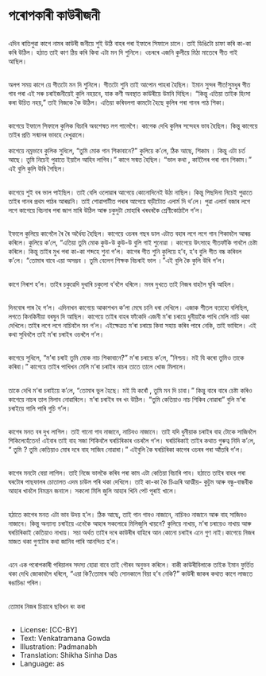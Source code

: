 # পৰোপকাৰী কাউৰীজনী

##
এদিন ৰাতিপুৱা কাগে নামৰ কাউৰী জনীয়ে শুই উঠি বাহৰ পৰা ইফালে সিফালে চালে। তাই ডিঙিটো চাফা কৰি কা-কা কৰি উঠিল। হঠাত তাই কাণ ঠিয় কৰি কিবা এটা মন দি শুনিলে। ওচৰৰে এজনি কুলীয়ে মিঠা মাতেৰে গীত গাই আছিল। 

##
অলপ সময় কাগে য়ে গীতটো মন দি শুনিলে। গীতটো শুনি তাই আপোন পাহৰা হৈছিল। ইমান সুন্দৰ গীত!সুমধুৰ গীত গাব পৰা এই সৰু চৰাইজনীয়েই কুলি নহয়নে, যাক কণী অবস্থাত কাউৰীয়ে উমনি দিছিল। “কিন্তু এতিয়া তাইক হিংসা কৰা উচিত নহয়,” তাই নিজকে কৈ উঠিল। এতিয়া কৰিবলগা কামটো হৈছে কুলিৰ পৰা গানৰ পাঠ শিকা।  

##
কাগেয়ে ইফালে সিফালে কুলিক বিচাৰি অবশেষত লগ পালেগৈ। কাগেক দেখি কুলিৰ সন্দেহৰ ভাব হৈছিল। কিন্তু কাগেয়ে তাইৰ প্রতি সন্মানৰ ভাবহে দেখুৱালে। 

কাগেয়ে নম্রভাবে কুলিক সুধিলে, “তুমি মোক গান শিকাবানে?” কুলিয়ে ক’লে, ঠিক আছে, শিকাম । কিন্তু এটা চর্ত আছে। তুমি নিচেই পুৱাতে ইয়ালৈ আহিব লাগিব।” কাগে সন্মত হৈছিল। “ভাল কথা , কাইলৈৰ পৰা গান শিকাম।” এই বুলি কুলি উৰি গৈছিল। 

##
কাগেয়ে শুই বৰ ভাল পাইছিল। তাই বেলি ওলোৱাৰ আগেয়ে কোনোদিনেই উঠা নাছিল। কিন্তু পিছদিনা নিচেই পুৱাতে তাইৰ গানৰ প্রথম পাঠৰ আৰম্ভনি। তাই শোৱাপাটীত পৰাৰ আগেয়ে ঘড়ীটোত এলার্ম দি থ’লে। পুৱা এলার্ম বজাৰ লগে লগে কাগেয়ে বিচনাৰ পৰা জাপ মাৰি উঠিল আৰু চকুদুটা মোহাৰি খৰধৰকৈ শ্রেণীকোঠালৈ গ’ল। 

##
ইফালে কুলিয়ে কাগেলৈ ৰৈ ৰৈ অর্ধৈয্য হৈছিল। কাগেয়ে ওচৰৰ গছৰ ডাল এটাত বহাৰ লগে লগে গান শিকাবলৈ আৰম্ভ কৰিলে। কুলিয়ে ক’লে, “এতিয়া তুমি মোক কুউ-উ কুউ-উ বুলি গাই শুনোৱা । কাগেয়ে উৎসাহে গীতফাঁকি গাবলৈ চেষ্টা কৰিলে। কিন্তু তাইৰ মুখ পৰা কা-কা শব্দহে শুনা গ’ল। কাগেৰ গীত শুনি কুলিয়ে হ’ব, হ’ব বুলি গীত বন্ধ কৰিবল ক’লে। “তোমাৰ বাবে এয়া অসম্ভব । তুমি বেলেগ শিক্ষক বিচৰাই ভাল ।”এই বুলি কৈ কুলি উৰি গ’ল। 

##
কাগে নিৰাশ হ’ল। তাইৰ চকুৱেদি দুধাৰি চকুলো ব’বলৈ ধৰিলে। মনৰ দুখতে তাই নিজৰ বাহলৈ ঘূৰি আহিল। 

##
দিনবোৰ পাৰ হৈ গ’ল। এদিনাখন কাগেয়ে আকাশখন ক’লা মেঘে চানি ধৰা দেখিলে। এজাক শীতল বতাহো বলিছিল, লগতে কিনকিনীয়া বৰষুন দি আছিল। কাগেয়ে তাইৰ বাহৰ ফাঁকেদি এজনী ম’ৰা চৰায়ে ধুনীয়াকৈ পাখি মেলি নাচি থকা দেখিলে।তাইৰ লগে লগে নাচিবলৈ মন গ’ল। এইক্ষেত্রত ম’ৰা চৰায়ে কিবা সহায় কৰিব পাৰে নেকি, তাই ভাবিলে। এই কথা সুধিবলৈ তাই ম’ৰা চৰাইৰ ওচৰলৈ গ’ল। 

##
কাগেয়ে সুধিলে, “ম’ৰা চৰাই তুমি মোক নাচ শিকাবানে?” ম’ৰা চৰায়ে ক’লে, ”নিশ্চয়। মই যি কৰো তুমিও তাকে কৰিবা।” কাগেয়ে তাইৰ পাখিখন মেলি ম’ৰা চৰাইৰ নাচৰ তাতে তালে খোজ মিলালে। 

##
তাকে দেখি ম’ৰা চৰাইয়ে ক’লে, “তোমাৰ ভুল হৈছে। মই যি কৰোঁ , তুমি মন দি চাবা।” কিন্তু বাৰে বাৰে চেষ্টা কৰিও কাগেয়ে নাচৰ তাল মিলাব নোৱাৰিলে। ম’ৰা চৰাইৰ বৰ খং উঠিল। “তুমি কেতিয়াও নাচ শিকিব নোৱাৰা” বুলি ম’ৰা চৰাইয়ে গালি পাৰি গুচি গ’ল। 

##
কাগেৰ মনত বৰ দুখ লাগিল। তাই গানো গাব নাজানে, নাচিবও নাজানে। তাই যদি ধুনীয়াক চৰাইৰ বাহ টোকে সাজিবলৈ শিকিলেহেঁতেন! এইবাৰ তাই বাহ সজা শিকিবলৈ ঘৰচিৰিকাৰ ওচৰলৈ গ’ল। ঘৰচিৰিকাই তাইৰ কথাত গুৰুত্ব নিদি ক’লে, “ তুমি ? তুমি কেতিয়াও মোৰ দৰে বাহ সাজিব নোৱাৰা।” এইবুলি কৈ ঘৰচিৰিকা কাগেৰ ওচৰৰ পৰা আঁতৰি গ’ল। 

##
কাগেৰ মনটো বেয়া লাগিল। তাই নিজে ভালকৈ কৰিব পৰা কাম এটা কেতিয়া বিচাৰি পাব। হঠাতে তাইৰ বাহৰ পৰা ঘৰটোৰ পাছফালৰ চোতালত এদম চাউল পৰি থকা দেখিলে। তাই কা-কা কৈ চিঞৰি আত্মীয়- কুটুম আৰু বন্ধু-বান্ধবীক আহাৰ খাবলৈ নিমন্ত্রন জনালে। সকলো মিলি জুলি আহাৰ খিনি পেট পূৰাই খালে। 

##
হঠাতে কাগেৰ মনত এটা ভাব উদয় হ’ল। ঠিক আছে, তাই গান গাবও নাজানে, নাচিবও নাজানে আৰু বাহ সাজিবও নাজানে। কিন্তু অন্যান্য চৰাইয়ে এনেকৈ আহাৰ সকলোৱে মিলিজুলি খায়নে? কুলিয়ে নাখায়, ম’ৰা চৰায়েও নাখায় আৰু ঘৰচিৰিকাই কেতিয়াও নাখায়। সচা অর্থত তাইৰ দৰে কাউৰীৰ বাহিৰে আন কোনো চৰাইৰ এনে গুণ নাই।কাগেয়ে নিজৰ মাজত থকা গুণটোৰ কথা জানিব পাৰি আনন্দিত হ’ল। 

##
এনে এক পৰোপকাৰী পৰিয়ালৰ সদস্য হোৱা বাবে তাই গৌৰব অনুভব কৰিলে। বাকী কাউৰীবিলাকে তাইক ইমান ফুর্তিত থকা দেখি জোকাবলৈ ধৰিলে, “এয়া কি?তোমাৰ অতি সোনকালে বিয়া হ’ব নেকি?” কাউৰী জাকৰ কথাত কাগে লাজতে ৰঙাচিঙা পৰিল। 

##
তোমাৰ নিজৰ চিন্তাৰে ছবিখন ৰং কৰা 

##
* License: [CC-BY]
* Text: Venkatramana Gowda
* Illustration: Padmanabh
* Translation: Shikha Sinha Das
* Language: as
